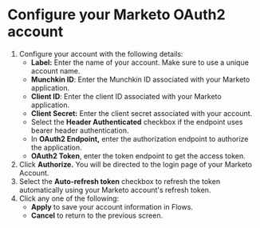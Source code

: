 # Configure your Marketo OAuth2 account

1. Configure your account with the following details:
   * **Label:** Enter the name of your account. Make sure to use a unique account name.  
   * **Munchkin ID**: Enter the Munchkin ID associated with your Marketo application.
   * **Client ID**: Enter the client ID associated with your Marketo application.
   * **Client Secret:** Enter the client secret associated with your account.
   * Select the **Header Authenticated** checkbox if the endpoint uses bearer header authentication.
   * In **OAuth2 Endpoint,** enter the authorization endpoint to authorize the application.
   * **OAuth2 Token**, enter the token endpoint to get the access token.
2. Click **Authorize.** You will be directed to the login page of your Marketo Account.
3. Select the **Auto-refresh token** checkbox to refresh the token automatically using your Marketo account's refresh token.
4. Click any one of the following:
   * **Apply** to save your account information in Flows.
   * **Cancel** to return to the previous screen.




